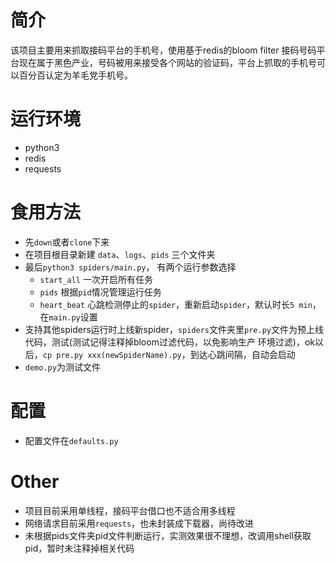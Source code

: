 # 简介

该项目主要用来抓取接码平台的手机号，使用基于redis的bloom filter
接码号码平台现在属于黑色产业，号码被用来接受各个网站的验证码，平台上抓取的手机号可以百分百认定为羊毛党手机号。


# 运行环境
- python3
- redis
- requests


# 食用方法

- 先`down`或者`clone`下来
- 在项目根目录新建 `data`、`logs`、`pids` 三个文件夹
- 最后`python3 spiders/main.py`， 有两个运行参数选择
   - `start_all` 一次开启所有任务
   - `pids` 根据`pid`情况管理运行任务
   - `heart_beat` 心跳检测停止的`spider`，重新启动`spider`，默认时长`5 min`，在`main.py`设置
- 支持其他spiders运行时上线新spider，`spiders`文件夹里`pre.py`文件为预上线代码，测试(测试记得注释掉bloom过滤代码，以免影响生产
  环境过滤)，ok以后，`cp pre.py xxx(newSpiderName).py`，到达心跳间隔，自动会启动
- `demo.py`为测试文件

# 配置

- 配置文件在`defaults.py`


# Other

- 项目目前采用单线程，接码平台借口也不适合用多线程
- 网络请求目前采用`requests`，也未封装成下载器，尚待改进
- 未根据pids文件夹pid文件判断运行，实测效果很不理想，改调用shell获取pid，暂时未注释掉相关代码
